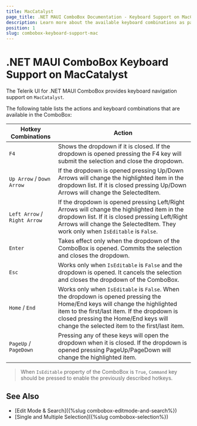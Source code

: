 ```yaml
---
title: MacCatalyst
page_title: .NET MAUI ComboBox Documentation - Keyboard Support on MacCatalyst
description: Learn more about the available keyboard combinations as part of the supported Telerik UI for .NET MAUI ComboBox accessibility standards.
position: 1
slug: combobox-keyboard-support-mac
---
```


# .NET MAUI ComboBox Keyboard Support on MacCatalyst

The Telerik UI for .NET MAUI ComboBox provides keyboard navigation support on `MacCatalyst`.

The following table lists the actions and keyboard combinations that are available in the ComboBox:

| Hotkey Combinations  | Action 		   |
|----------------------|-------------------|
| `F4` | Shows the dropdown if it is closed. If the dropdown is opened pressing the F4 key will submit the selection and close the dropdown. |
| `Up Arrow` / `Down Arrow` | If the dropdown is opened pressing Up/Down Arrows will change the highlighted item in the dropdown list. If it is closed pressing Up/Down Arrows will change the SelectedItem.|
| `Left Arrow` / `Right Arrow` | If the dropdown is opened pressing Left/Right Arrows will change the highlighted item in the dropdown list. If it is closed pressing Left/Right Arrows will change the SelectedItem. They work only when `IsEditable` is `False`. |
| `Enter` |Takes effect only when the dropdown of the ComboBox is opened. Commits the selection and closes the dropdown. |
| `Esc`	| Works only when `IsEditable` is `False` and the dropdown is opened. It cancels the selection and closes the dropdown of the ComboBox. |
| `Home` / `End` | Works only when `IsEditable` is `False`. When the dropdown is opened pressing the Home/End keys will change the highlighted item to the first/last item. If the dropdown is closed pressing the Home/End keys will change the selected item to the first/last item.|
| `PageUp` / `PageDown` | Pressing any of these keys will open the dropdown when it is closed. If the dropdown is opened pressing PageUp/PageDown will change the highlighted item. |

>When `IsEditable` property of the ComboBox is `True`, `Command` key should be pressed to enable the previously described hotkeys.

## See Also

- [Edit Mode & Search]({%slug combobox-editmode-and-search%}) 
- [Single and Multiple Selection]({%slug combobox-selection%})